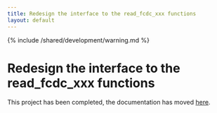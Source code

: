 ```yaml
---
title: Redesign the interface to the read_fcdc_xxx functions
layout: default
---
```


{% include /shared/development/warning.md %}

# Redesign the interface to the read_fcdc_xxx functions

This project has been completed, the documentation has moved [here](/development/fileio).

